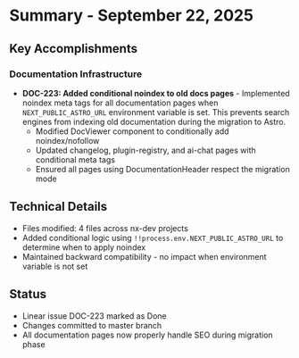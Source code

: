 # Summary - September 22, 2025

## Key Accomplishments

### Documentation Infrastructure
- **DOC-223: Added conditional noindex to old docs pages** - Implemented noindex meta tags for all documentation pages when `NEXT_PUBLIC_ASTRO_URL` environment variable is set. This prevents search engines from indexing old documentation during the migration to Astro.
  - Modified DocViewer component to conditionally add noindex/nofollow
  - Updated changelog, plugin-registry, and ai-chat pages with conditional meta tags
  - Ensured all pages using DocumentationHeader respect the migration mode

## Technical Details
- Files modified: 4 files across nx-dev projects
- Added conditional logic using `!!process.env.NEXT_PUBLIC_ASTRO_URL` to determine when to apply noindex
- Maintained backward compatibility - no impact when environment variable is not set

## Status
- Linear issue DOC-223 marked as Done
- Changes committed to master branch
- All documentation pages now properly handle SEO during migration phase